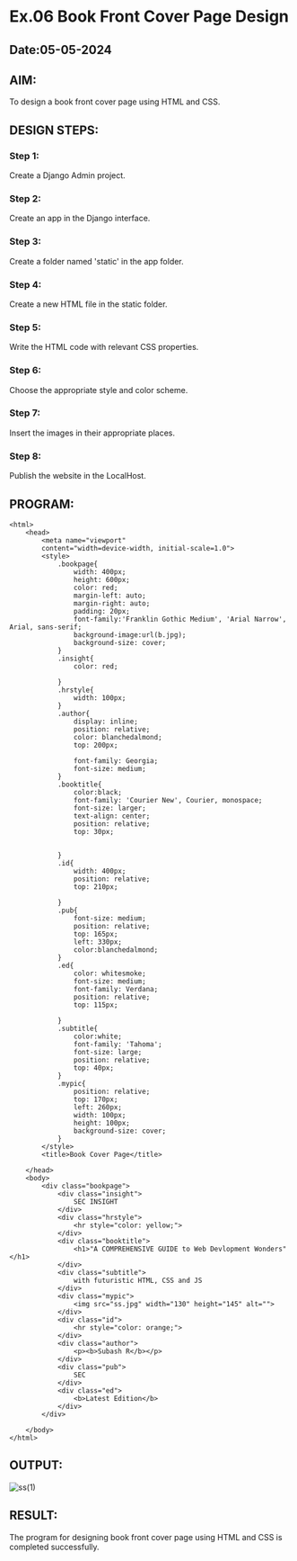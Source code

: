 # Ex.06 Book Front Cover Page Design
## Date:05-05-2024

## AIM:
To design a book front cover page using HTML and CSS.

## DESIGN STEPS:

### Step 1:
Create a Django Admin project.

### Step 2:
Create an app in the Django interface.

### Step 3:
Create a folder named 'static' in the app folder.

### Step 4:
Create a new HTML file in the static folder.

### Step 5:
Write the HTML code with relevant CSS properties.

### Step 6:
Choose the appropriate style and color scheme.

### Step 7:
Insert the images in their appropriate places.

### Step 8:
Publish the website in the LocalHost.

## PROGRAM:
```
<html>
    <head>
        <meta name="viewport"
        content="width=device-width, initial-scale=1.0">
        <style>
            .bookpage{
                width: 400px;
                height: 600px;
                color: red;
                margin-left: auto;
                margin-right: auto;
                padding: 20px;
                font-family:'Franklin Gothic Medium', 'Arial Narrow', Arial, sans-serif;
                background-image:url(b.jpg);
                background-size: cover;
            }
            .insight{
                color: red;

            }
            .hrstyle{
                width: 100px;
            }
            .author{
                display: inline;
                position: relative;
                color: blanchedalmond;
                top: 200px;

                font-family: Georgia;
                font-size: medium;
            }
            .booktitle{
                color:black;
                font-family: 'Courier New', Courier, monospace;
                font-size: larger;
                text-align: center;
                position: relative;
                top: 30px;

            
            }
            .id{
                width: 400px;
                position: relative;
                top: 210px;

            }
            .pub{
                font-size: medium;
                position: relative;
                top: 165px;
                left: 330px;
                color:blanchedalmond;
            }
            .ed{
                color: whitesmoke;
                font-size: medium;
                font-family: Verdana;
                position: relative;
                top: 115px;

            }
            .subtitle{
                color:white;
                font-family: 'Tahoma';
                font-size: large;
                position: relative;
                top: 40px;
            }
            .mypic{
                position: relative;
                top: 170px;
                left: 260px;
                width: 100px;
                height: 100px;
                background-size: cover;
            }
        </style>
        <title>Book Cover Page</title>

    </head>
    <body>
        <div class="bookpage">
            <div class="insight">
                SEC INSIGHT
            </div>
            <div class="hrstyle">
                <hr style="color: yellow;">
            </div>
            <div class="booktitle">
                <h1>"A COMPREHENSIVE GUIDE to Web Devlopment Wonders"</h1>
            </div>
            <div class="subtitle">
                with futuristic HTML, CSS and JS
            </div>
            <div class="mypic">
                <img src="ss.jpg" width="130" height="145" alt="">
            </div>
            <div class="id">
                <hr style="color: orange;">
            </div>
            <div class="author">
                <p><b>Subash R</b></p>
            </div>
            <div class="pub">
                SEC
            </div>
            <div class="ed">
                <b>Latest Edition</b>
            </div>
        </div>

    </body>
</html>
```
## OUTPUT:
![ss(1)](https://github.com/rsubash17/cover/assets/147139828/6539fe24-203e-4378-814b-8fb7d8dc0c35)


## RESULT:
The program for designing book front cover page using HTML and CSS is completed successfully.
